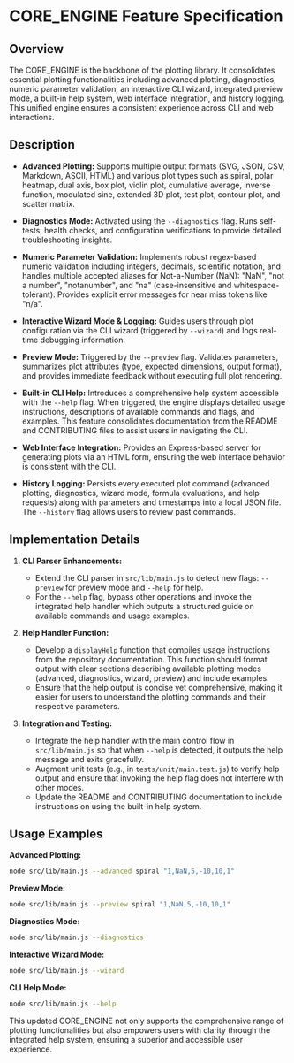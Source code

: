 # CORE_ENGINE Feature Specification

## Overview
The CORE_ENGINE is the backbone of the plotting library. It consolidates essential plotting functionalities including advanced plotting, diagnostics, numeric parameter validation, an interactive CLI wizard, integrated preview mode, a built-in help system, web interface integration, and history logging. This unified engine ensures a consistent experience across CLI and web interactions.

## Description
- **Advanced Plotting:** Supports multiple output formats (SVG, JSON, CSV, Markdown, ASCII, HTML) and various plot types such as spiral, polar heatmap, dual axis, box plot, violin plot, cumulative average, inverse function, modulated sine, extended 3D plot, test plot, contour plot, and scatter matrix.

- **Diagnostics Mode:** Activated using the `--diagnostics` flag. Runs self-tests, health checks, and configuration verifications to provide detailed troubleshooting insights.

- **Numeric Parameter Validation:** Implements robust regex-based numeric validation including integers, decimals, scientific notation, and handles multiple accepted aliases for Not-a-Number (NaN): "NaN", "not a number", "notanumber", and "na" (case-insensitive and whitespace-tolerant). Provides explicit error messages for near miss tokens like "n/a".

- **Interactive Wizard Mode & Logging:** Guides users through plot configuration via the CLI wizard (triggered by `--wizard`) and logs real-time debugging information.

- **Preview Mode:** Triggered by the `--preview` flag. Validates parameters, summarizes plot attributes (type, expected dimensions, output format), and provides immediate feedback without executing full plot rendering.

- **Built-in CLI Help:** Introduces a comprehensive help system accessible with the `--help` flag. When triggered, the engine displays detailed usage instructions, descriptions of available commands and flags, and examples. This feature consolidates documentation from the README and CONTRIBUTING files to assist users in navigating the CLI.

- **Web Interface Integration:** Provides an Express-based server for generating plots via an HTML form, ensuring the web interface behavior is consistent with the CLI.

- **History Logging:** Persists every executed plot command (advanced plotting, diagnostics, wizard mode, formula evaluations, and help requests) along with parameters and timestamps into a local JSON file. The `--history` flag allows users to review past commands.

## Implementation Details
1. **CLI Parser Enhancements:**
   - Extend the CLI parser in `src/lib/main.js` to detect new flags: `--preview` for preview mode and `--help` for help.
   - For the `--help` flag, bypass other operations and invoke the integrated help handler which outputs a structured guide on available commands and usage examples.

2. **Help Handler Function:**
   - Develop a `displayHelp` function that compiles usage instructions from the repository documentation. This function should format output with clear sections describing available plotting modes (advanced, diagnostics, wizard, preview) and include examples.
   - Ensure that the help output is concise yet comprehensive, making it easier for users to understand the plotting commands and their respective parameters.

3. **Integration and Testing:**
   - Integrate the help handler with the main control flow in `src/lib/main.js` so that when `--help` is detected, it outputs the help message and exits gracefully.
   - Augment unit tests (e.g., in `tests/unit/main.test.js`) to verify help output and ensure that invoking the help flag does not interfere with other modes.
   - Update the README and CONTRIBUTING documentation to include instructions on using the built-in help system.

## Usage Examples

**Advanced Plotting:**
```bash
node src/lib/main.js --advanced spiral "1,NaN,5,-10,10,1"
```

**Preview Mode:**
```bash
node src/lib/main.js --preview spiral "1,NaN,5,-10,10,1"
```

**Diagnostics Mode:**
```bash
node src/lib/main.js --diagnostics
```

**Interactive Wizard Mode:**
```bash
node src/lib/main.js --wizard
```

**CLI Help Mode:**
```bash
node src/lib/main.js --help
```

This updated CORE_ENGINE not only supports the comprehensive range of plotting functionalities but also empowers users with clarity through the integrated help system, ensuring a superior and accessible user experience.